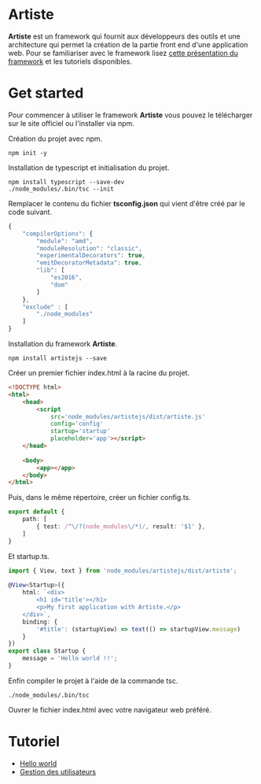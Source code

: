 # Artiste

**Artiste** est un framework qui fournit aux développeurs des outils et une architecture qui permet la création de la partie front end d'une application web. Pour se familiariser avec le framework lisez [cette présentation du framework](doc/architecture.md) et les tutoriels disponibles.

# Get started

Pour commencer à utiliser le framework **Artiste** vous pouvez le télécharger sur le site officiel ou l'installer via npm.

Création du projet avec npm.

```
npm init -y
```
Installation de typescript et initialisation du projet.

```
npm install typescript --save-dev
./node_modules/.bin/tsc --init
```

Remplacer le contenu du fichier **tsconfig.json** qui vient d'être créé par le code suivant.

```javascript
{ 
    "compilerOptions": { 
        "module": "amd", 
        "moduleResolution": "classic", 
        "experimentalDecorators": true, 
        "emitDecoratorMetadata": true, 
        "lib": [ 
            "es2016", 
            "dom" 
        ] 
    }, 
    "exclude" : [ 
        "./node_modules" 
    ] 
}
```
Installation du framework **Artiste**.

```
npm install artistejs --save
```

Créer un premier fichier index.html à la racine du projet.

```html
<!DOCTYPE html> 
<html> 
    <head> 
        <script 
            src='node_modules/artistejs/dist/artiste.js' 
            config='config' 
            startup='startup' 
            placeholder='app'></script> 
    </head> 
     
    <body> 
        <app></app> 
    </body> 
</html>
```

Puis, dans le même répertoire, créer un fichier config.ts.

```typescript
export default { 
    path: [ 
        { test: /^\/?(node_modules\/*)/, result: '$1' }, 
    ] 
}
```

Et startup.ts.

```typescript
import { View, text } from 'node_modules/artistejs/dist/artiste'; 
 
@View<Startup>({ 
    html: `<div> 
        <h1 id='title'></h1> 
        <p>My first application with Artiste.</p> 
    </div>`, 
    binding: { 
        '#title': (startupView) => text(() => startupView.message) 
    } 
}) 
export class Startup { 
    message = 'Hello world !!'; 
}
```

Enfin compiler le projet à l'aide de la commande tsc.

```
./node_modules/.bin/tsc
```

Ouvrer le fichier index.html avec votre navigateur web préféré.

# Tutoriel

* [Hello world](doc/tuto/hello-world.md)
* [Gestion des utilisateurs](doc/tuto/user-manager.md)
